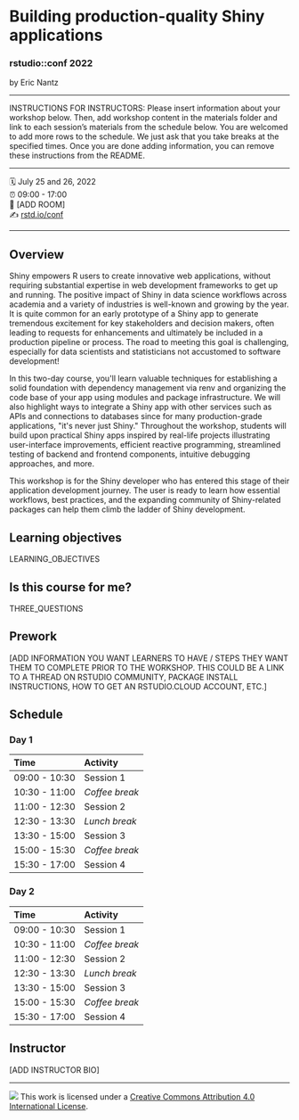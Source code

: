 Building production-quality Shiny applications
================

### rstudio::conf 2022

by Eric Nantz

-----

INSTRUCTIONS FOR INSTRUCTORS: Please insert information about your
workshop below. Then, add workshop content in the materials folder and
link to each session’s materials from the schedule below. You are
welcomed to add more rows to the schedule. We just ask that you take
breaks at the specified times. Once you are done adding information, you
can remove these instructions from the README.

-----

:spiral_calendar: July 25 and 26, 2022  
:alarm_clock:     09:00 - 17:00  
:hotel:           \[ADD ROOM\]  
:writing_hand:    [rstd.io/conf](http://rstd.io/conf)

-----

## Overview

Shiny empowers R users to create innovative web applications, without requiring substantial expertise in web development frameworks to get up and running. The positive impact of Shiny in data science workflows across academia and a variety of industries is well-known and growing by the year. It is quite common for an early prototype of a Shiny app to generate tremendous excitement for key stakeholders and decision makers, often leading to requests for enhancements and ultimately be included in a production pipeline or process. The road to meeting this goal is challenging, especially for data scientists and statisticians not accustomed to software development!

In this two-day course, you'll learn valuable techniques for establishing a solid foundation with dependency management via renv and organizing the code base of your app using modules and package infrastructure. We will also highlight ways to integrate a Shiny app with other services such as APIs and connections to databases since for many production-grade applications, "it's never just Shiny." Throughout the workshop, students will build upon practical Shiny apps inspired by real-life projects illustrating user-interface improvements, efficient reactive programming, streamlined testing of backend and frontend components, intuitive debugging approaches, and more.

This workshop is for the Shiny developer who has entered this stage of their application development journey. The user is ready to learn how essential workflows, best practices, and the expanding community of Shiny-related packages can help them climb the ladder of Shiny development.

## Learning objectives

LEARNING_OBJECTIVES

## Is this course for me?

THREE_QUESTIONS

## Prework

\[ADD INFORMATION YOU WANT LEARNERS TO HAVE / STEPS THEY WANT THEM TO
COMPLETE PRIOR TO THE WORKSHOP. THIS COULD BE A LINK TO A THREAD ON
RSTUDIO COMMUNITY, PACKAGE INSTALL INSTRUCTIONS, HOW TO GET AN
RSTUDIO.CLOUD ACCOUNT, ETC.\]

## Schedule

### Day 1

| Time          | Activity         |
| :------------ | :--------------- |
| 09:00 - 10:30 | Session 1        |
| 10:30 - 11:00 | *Coffee break*   |
| 11:00 - 12:30 | Session 2        |
| 12:30 - 13:30 | *Lunch break*    |
| 13:30 - 15:00 | Session 3        |
| 15:00 - 15:30 | *Coffee break*   |
| 15:30 - 17:00 | Session 4        |

### Day 2

| Time          | Activity         |
| :------------ | :--------------- |
| 09:00 - 10:30 | Session 1        |
| 10:30 - 11:00 | *Coffee break*   |
| 11:00 - 12:30 | Session 2        |
| 12:30 - 13:30 | *Lunch break*    |
| 13:30 - 15:00 | Session 3        |
| 15:00 - 15:30 | *Coffee break*   |
| 15:30 - 17:00 | Session 4        |

## Instructor

\[ADD INSTRUCTOR BIO\]

-----

![](https://i.creativecommons.org/l/by/4.0/88x31.png) This work is
licensed under a [Creative Commons Attribution 4.0 International
License](https://creativecommons.org/licenses/by/4.0/).
